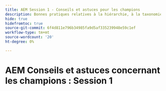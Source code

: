 ```yaml
---
title: AEM Session 1 - Conseils et astuces pour les champions
description: Bonnes pratiques relatives à la hiérarchie, à la taxonomie et au balisage du site
hide: true
hidefromtoc: true
source-git-commit: 6f4d811e796b34985fa9d5af335239948e59c1ef
workflow-type: tm+mt
source-wordcount: '20'
ht-degree: 0%

---
```



# AEM Conseils et astuces concernant les champions : Session 1
